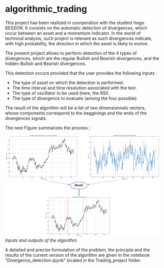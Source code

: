 # algorithmic_trading

This project has been realized in coorperation with the student Hugo BESSON. It consists on the automatic detection of divergences, which occur between an asset and a momentum indicator. In the world of technical analysis, such project is relevant as such divergences indicate, with high probability, the direction in which the asset is likely to evolve. 

The present project allows to perform detection of the 4 types of divergences, which are the regular Bullish and Bearish divergences, and the hidden Bullish and Bearish divergences.

This detection occurs provided that the user provides the following inputs :

- The type of asset on which the detection is performed. 
- The time interval and time resolution associated with the test.
- The type of oscillator to be used (here, the RSI).
- The type of divergence to evaluate (among the four possible)

The result of the algorithm will be a list of two dimensionnals vectors, whose components correspond to the begginings and the ends of the divergences signals. 

The next Figure summarizes the process ;

![](Process.png)
*Inputs and outputs of the algorithm*

A detailed and precise formulation of the problem, the principle and the results of the current version of the algorithm are given in the notebook "Divergence_detection.ipynb" located in the Trading_project folder. 

